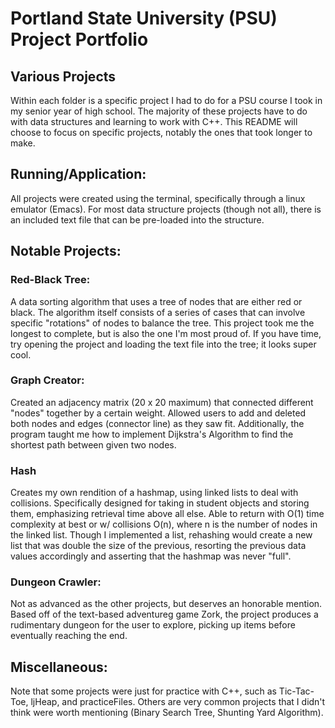 # Portland State University (PSU) Project Portfolio

## Various Projects
Within each folder is a specific project I had to do for a PSU course I took in my senior year of high school. The majority of these
projects have to do with data structures and learning to work with C++. This README will choose to focus on specific projects, notably the ones
that took longer to make.

## Running/Application:
All projects were created using the terminal, specifically through a linux emulator (Emacs). For most data structure projects (though not all), there is an 
included text file that can be pre-loaded into the structure.


## Notable Projects:

### Red-Black Tree:

A data sorting algorithm that uses a tree of nodes that are either red or black. The algorithm itself consists of a series of cases that can involve specific "rotations" of nodes to balance the tree. This project took me the longest to complete, but is also the one I'm most proud of. If you have time, try opening the project and loading the text file into the tree; it looks super cool.

### Graph Creator:

Created an adjacency matrix (20 x 20 maximum) that connected different "nodes" together by a certain weight. Allowed users to add and deleted both nodes and edges (connector line) as they saw fit. Additionally, the program taught me how to implement Dijkstra's Algorithm to find the shortest path between given two nodes.

### Hash
Creates my own rendition of a hashmap, using linked lists to deal with collisions. Specifically designed for taking in student objects and storing them, emphasizing retrieval time above all else. Able to return with O(1) time complexity at best or w/ collisions O(n), where n is the number of nodes in the linked list. Though I implemented a list, rehashing would create a new list that was double the size of the previous, resorting the previous data values accordingly and asserting that the hashmap was never "full". 

### Dungeon Crawler:
Not as advanced as the other projects, but deserves an honorable mention. Based off of the text-based adventureg game Zork, the project produces a rudimentary dungeon for the user to explore, picking up items before eventually reaching the end.

## Miscellaneous:
Note that some projects were just for practice with C++, such as Tic-Tac-Toe, ljHeap, and practiceFiles. Others are very common projects that I didn't think were worth mentioning (Binary Search Tree, Shunting Yard Algorithm).
